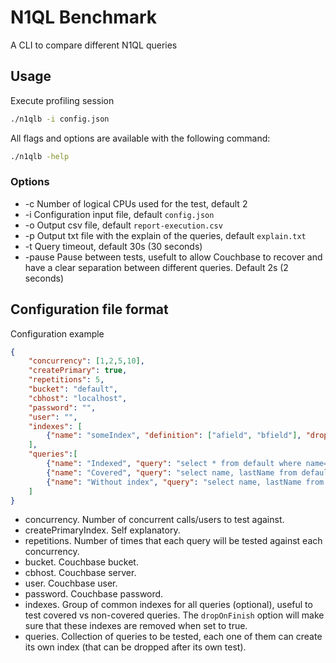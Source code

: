 # N1QL Benchmark

A CLI to compare different N1QL queries

## Usage

Execute profiling session
```sh
./n1qlb -i config.json
```

All flags and options are available with the following command:
```sh
./n1qlb -help
```

### Options

* -c Number of logical CPUs used for the test, default 2
* -i Configuration input file, default ```config.json```
* -o Output csv file, default ```report-execution.csv```
* -p Output txt file with the explain of the queries, default ```explain.txt```
* -t Query timeout, default 30s (30 seconds)
* -pause Pause between tests, usefult to allow Couchbase to recover and have a clear separation between different queries. Default 2s (2 seconds)


## Configuration file format

Configuration example
```json
{
	"concurrency": [1,2,5,10],
	"createPrimary": true,
	"repetitions": 5,
	"bucket": "default",
	"cbhost": "localhost",
	"password": "",
	"user": "",
	"indexes": [
		{"name": "someIndex", "definition": ["afield", "bfield"], "dropOnFinish": true}
	],
	"queries":[
		{"name": "Indexed", "query": "select * from default where name='John' and lastName='Doe'", "indexes": [{"name": "byName", "definition": ["name", "lastName"], "dropOnFinish": true}]},
		{"name": "Covered", "query": "select name, lastName from default where name='John' and lastName='Doe'", "indexes": [{"name": "byName", "definition": ["name", "lastName"], "dropOnFinish": true}]},
		{"name": "Without index", "query": "select name, lastName from default where name='John' and lastName='Doe'"}
	]
}
```

- concurrency. Number of concurrent calls/users to test against.
- createPrimaryIndex. Self explanatory.
- repetitions. Number of times that each query will be tested against each concurrency.
- bucket. Couchbase bucket.
- cbhost. Couchbase server.
- user. Couchbase user.
- password. Couchbase password.
- indexes. Group of common indexes for all queries (optional), useful to test covered vs non-covered queries. The ```dropOnFinish``` option will make sure that these indexes are removed when set to true.
- queries. Collection of queries to be tested, each one of them can create its own index (that can be dropped after its own test).